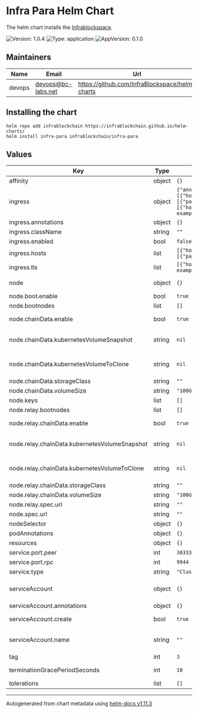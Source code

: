 # Infra Para Helm Chart

The helm chart installs the [Infrablockspace](https://github.com/InfraBlockchain/infrablockspace-sdk).

![Version: 1.0.4](https://img.shields.io/badge/Version-1.0.4-informational?style=flat-square) ![Type: application](https://img.shields.io/badge/Type-application-informational?style=flat-square) ![AppVersion: 0.1.0](https://img.shields.io/badge/AppVersion-0.1.0-informational?style=flat-square)


## Maintainers

| Name | Email | Url |
| ---- | ------ | --- |
| devops | <devops@bc-labs.net> | <https://github.com/InfraBlockspace/helm-charts> |


## Installing the chart

```console
helm repo add infrablockchain https://infrablockchain.github.io/helm-charts/
helm install infra-para infrablockchain/infra-para
```

## Values

| Key | Type | Default | Description |
|-----|------|---------|-------------|
 affinity | object | `{}` |  Assign custom affinity rules |
| ingress | object | `{"annotations":{},"className":"","enabled":false,"hosts":[{"host":"chart-example.local","paths":[{"path":"/","pathType":"ImplementationSpecific"}]}],"tls":[{"hosts":["chart-example.local"],"secretName":"chart-example-tls"}]}` | Creates an ingress resource |
| ingress.annotations | object | `{}` | Annotations to add to the Ingress |
| ingress.className | string | `""` | 	Ingress class name  |
| ingress.enabled | bool | `false` | Enable creation of Ingress  |
| ingress.hosts | list | `[{"host":"chart-example.local","paths":[{"path":"/","pathType":"ImplementationSpecific"}]}]` | A list of hosts for the Ingress  |
| ingress.tls | list | `[{"hosts":["chart-example.local"],"secretName":"chart-example-tls"}]` | Ingress TLS configuration  |
|node| object | `{}` | Deploy a substrate node. ref: https://docs.substrate.io/tutorials/v3/private-network/ |
| node.boot.enable | bool | `true` | if set, start bootnode |
| node.bootnodes | list | `[]` | Parachain peer url list |
| node.chainData.enable | bool | `true` | if set, create persistante volume claim and use it to store ParaChain data  |
| node.chainData.kubernetesVolumeSnapshot | string | `nil` | If set, create a clone of the volume (using volumeClaimTemplates.dataSource.VolumeSnapshot) and use it to store Parachain data |
| node.chainData.kubernetesVolumeToClone | string | `nil` | If set, create a clone of the volume (using volumeClaimTemplates.dataSource.PersistentVolumeClaim) and use it to store Parachain data |
| node.chainData.storageClass | string | `""` | Storage class to use for persistent volume  |
| node.chainData.volumeSize | string | `"100Gi"` | Size of the volume for Parachain data |
| node.keys | list | `[]` | Keys to use by the node |
| node.relay.bootnodes | list | `[]` | Relaychain peer url list |
| node.relay.chainData.enable | bool | `true` | if set, create persistante volume claim and use it to store RelayChain data |
| node.relay.chainData.kubernetesVolumeSnapshot | string | `nil` | If set, create a clone of the volume (using volumeClaimTemplates.dataSource.VolumeSnapshot) and use it to store Relaychain data |
| node.relay.chainData.kubernetesVolumeToClone | string | `nil` | If set, create a clone of the volume (using volumeClaimTemplates.dataSource.PersistentVolumeClaim) and use it to store Relaychain data |
| node.relay.chainData.storageClass | string | `""` | Storage class to use for persistent volume  |
| node.relay.chainData.volumeSize | string | `"100Gi"` | Size of the volume for Relaychain data |
| node.relay.spec.url | string | `""` |URL to retrive Relaychain spec  |
| node.spec.url | string | `""` | URL to retrive Parachain spec |
| nodeSelector | object | `{}` | {}	Define which Nodes the Pods are scheduled on. |
| podAnnotations | object | `{}` | 	Annotations to add to the pod |
| resources | object | `{}` | 	Resource limits & requests |
| service.port.peer | int | `30333` | InfrablockSpace Peer Port |
| service.port.rpc | int | `9944` | InfrablockSpace Rpc Port |
| service.type | string | `"ClusterIP"` | Service type |
| serviceAccount | object | `{}` | Service account for the pod to use ref: https://kubernetes.io/docs/tasks/configure-pod-container/configure-service-account/ |
| serviceAccount.annotations | object | `{}` | Annotations to add to the ServiceAccount resource  |
| serviceAccount.create | bool | `true` | Enable the creation of a ServiceAccount for InfrablockSpace pods  |
| serviceAccount.name | string | `""` | The name of the service account to use. If not set and create is true, a name is generated using the fullname template |
| tag | int | `3` | infrablockspace image tag |
| terminationGracePeriodSeconds | int | `10` | In seconds, time the given to the InfrablockSpace pod needs to terminate gracefully  |
| tolerations | list | `[]` | Tolerations for use with node taints |

----------------------------------------------
Autogenerated from chart metadata using [helm-docs v1.11.3](https://github.com/norwoodj/helm-docs/releases/v1.11.3)